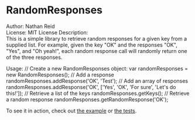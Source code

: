 RandomResponses
===============

Author: Nathan Reid  
License: MIT License
Description:  
This is a simple library to retrieve random responses for a given key from a supplied list.
For example, given the key "OK" and the responses "OK", "Yes", and "Oh yeah!", each random response call
will randomly return one of the three responses.

Usage:
        // Create a new RandomResponses object:
        var randomResponses = new RandomResponses();
        // Add a response
        randomResponses.addResponse('OK', 'Test');
        // Add an array of responses
        randomResponses.addResponse('OK', ['Yes', 'OK', 'For sure', 'Let\'s do this!']);
        // Retrieve a list of the keys
        randomResponses.getKeys();
        // Retrieve a random response
        randomResponses.getRandomResponse('OK');
        
To see it in action, check out [the example](http://htmlpreview.github.com/?https://github.com/nathantreid/RandomResponses/blob/master/development/example.html) or [the tests](http://htmlpreview.github.com/?https://github.com/nathantreid/RandomResponses/blob/master/development/tests/tests.html). 
